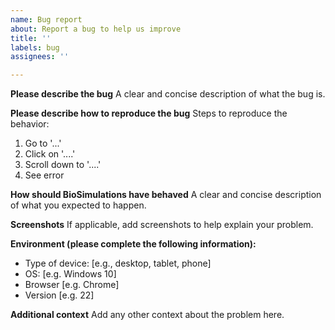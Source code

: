 ```yaml
---
name: Bug report
about: Report a bug to help us improve
title: ''
labels: bug
assignees: ''

---
```


**Please describe the bug**
A clear and concise description of what the bug is.

**Please describe how to reproduce the bug**
Steps to reproduce the behavior:
1. Go to '...'
2. Click on '....'
3. Scroll down to '....'
4. See error

**How should BioSimulations have behaved**
A clear and concise description of what you expected to happen.

**Screenshots**
If applicable, add screenshots to help explain your problem.

**Environment (please complete the following information):**
 - Type of device: [e.g., desktop, tablet, phone]
 - OS: [e.g. Windows 10]
 - Browser [e.g. Chrome]
 - Version [e.g. 22]

**Additional context**
Add any other context about the problem here.
